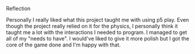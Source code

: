 Reflection

Personally I really liked what this project taught me with using p5 play.
Even though the project really relied on it for the physics, I personally
think it taught me a lot with the interactions I needed to program. I 
managed to get all of my "needs to have". I would've liked to give it 
more polish but I got the core of the game done and I'm happy with that.